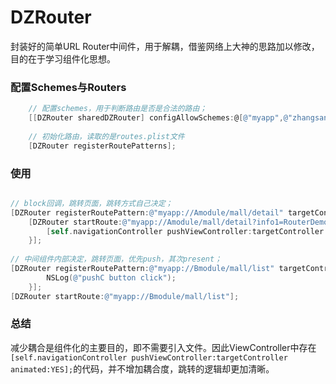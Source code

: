 # DZRouter
封装好的简单URL Router中间件，用于解耦，借鉴网络上大神的思路加以修改，目的在于学习组件化思想。


### 配置Schemes与Routers
```objective-c
    // 配置schemes，用于判断路由是否是合法的路由；
    [[DZRouter sharedDZRouter] configAllowSchemes:@[@"myapp",@"zhangsan"]];
    
    // 初始化路由，读取的是routes.plist文件
    [DZRouter registerRoutePatterns];
```


### 使用
```objective-c

// block回调，跳转页面，跳转方式自己决定；
[DZRouter registerRoutePattern:@"myapp://Amodule/mall/detail" targetControllerName:@"BTestViewController"];
    [DZRouter startRoute:@"myapp://Amodule/mall/detail?info1=RouterDemo&info2=dgfs&info3=123456789" completion:^(UIViewController *targetController) {
        [self.navigationController pushViewController:targetController animated:YES];
    }];
    
// 中间组件内部决定，跳转页面，优先push，其次present；
[DZRouter registerRoutePattern:@"myapp://Bmodule/mall/list" targetControllerName:@"DTestViewController" handler:^(NSString *handlerTag, id parameters) {
        NSLog(@"pushC button click");
    }];
[DZRouter startRoute:@"myapp://Bmodule/mall/list"];
```

### 总结
减少耦合是组件化的主要目的，即不需要引入文件。因此ViewController中存在`[self.navigationController pushViewController:targetController animated:YES];`的代码，并不增加耦合度，跳转的逻辑却更加清晰。


